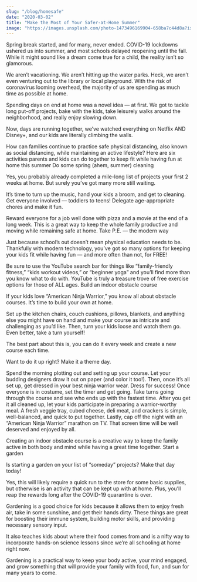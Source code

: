 ```yaml
---
slug: "/blog/homesafe"
date: "2020-03-02"
title: "Make the Most of Your Safer-at-Home Summer"
image: "https://images.unsplash.com/photo-1473496169904-658ba7c44d8a?ixlib=rb-1.2.1&ixid=eyJhcHBfaWQiOjEyMDd9&auto=format&fit=crop&w=1000&q=80"
---
```


Spring break started, and for many, never ended. COVID-19 lockdowns ushered us into summer, and most schools delayed reopening until the fall. While it might sound like a dream come true for a child, the reality isn’t so glamorous.

We aren’t vacationing. We aren’t hitting up the water parks. Heck, we aren’t even venturing out to the library or local playground. With the risk of coronavirus looming overhead, the majority of us are spending as much time as possible at home.

Spending days on end at home was a novel idea — at first. We got to tackle long put-off projects, bake with the kids, take leisurely walks around the neighborhood, and really enjoy slowing down.

Now, days are running together, we’ve watched everything on Netflix AND Disney+, and our kids are literally climbing the walls.

How can families continue to practice safe physical distancing, also known as social distancing, while maintaining an active lifestyle? Here are six activities parents and kids can do together to keep fit while having fun at home this summer
Do some spring (ahem, summer) cleaning

Yes, you probably already completed a mile-long list of projects your first 2 weeks at home. But surely you’ve got many more still waiting.

It’s time to turn up the music, hand your kids a broom, and get to cleaning. Get everyone involved — toddlers to teens! Delegate age-appropriate chores and make it fun.

Reward everyone for a job well done with pizza and a movie at the end of a long week. This is a great way to keep the whole family productive and moving while remaining safe at home.
Take P.E. — the modern way

Just because school’s out doesn’t mean physical education needs to be. Thankfully with modern technology, you’ve got so many options for keeping your kids fit while having fun — and more often than not, for FREE!

Be sure to use the YouTube search bar for things like “family-friendly fitness,” “kids workout videos,” or “beginner yoga” and you’ll find more than you know what to do with. YouTube is truly a treasure trove of free exercise options for those of ALL ages.
Build an indoor obstacle course

If your kids love “American Ninja Warrior,” you know all about obstacle courses. It’s time to build your own at home.

Set up the kitchen chairs, couch cushions, pillows, blankets, and anything else you might have on hand and make your course as intricate and challenging as you’d like. Then, turn your kids loose and watch them go. Even better, take a turn yourself!

The best part about this is, you can do it every week and create a new course each time.

Want to do it up right? Make it a theme day.

Spend the morning plotting out and setting up your course. Let your budding designers draw it out on paper (and color it too!).
Then, once it’s all set up, get dressed in your best ninja warrior wear. Dress for success!
Once everyone is in costume, set the timer and get going. Take turns going through the course and see who ends up with the fastest time.
After you get it all cleaned up, let your kids participate in preparing a warrior-worthy meal. A fresh veggie tray, cubed cheese, deli meat, and crackers is simple, well-balanced, and quick to put together.
Lastly, cap off the night with an “American Ninja Warrior” marathon on TV. That screen time will be well deserved and enjoyed by all.

Creating an indoor obstacle course is a creative way to keep the family active in both body and mind while having a great time together.
Start a garden

Is starting a garden on your list of “someday” projects? Make that day today!

Yes, this will likely require a quick run to the store for some basic supplies, but otherwise is an activity that can be kept up with at home. Plus, you’ll reap the rewards long after the COVID-19 quarantine is over.

Gardening is a good choice for kids because it allows them to enjoy fresh air, take in some sunshine, and get their hands dirty. These things are great for boosting their immune system, building motor skills, and providing necessary sensory input.

It also teaches kids about where their food comes from and is a nifty way to incorporate hands-on science lessons since we’re all schooling at home right now.

Gardening is a practical way to keep your body active, your mind engaged, and grow something that will provide your family with food, fun, and sun for many years to come.
